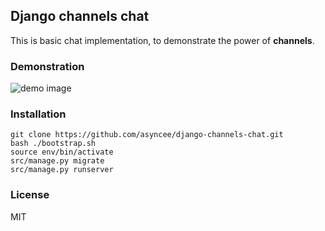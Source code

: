 ## Django channels chat

This is basic chat implementation, to demonstrate the power of **channels**.


### Demonstration

![demo image](https://github.com/asyncee/django-channels-chat/master/src/demo.gif)


### Installation

    git clone https://github.com/asyncee/django-channels-chat.git
    bash ./bootstrap.sh
    source env/bin/activate
    src/manage.py migrate
    src/manage.py runserver


### License

MIT
